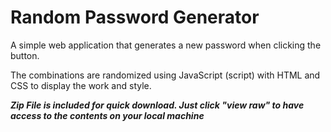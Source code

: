 # Random Password Generator

A simple web application that generates a new password when clicking the button. 

The combinations are randomized using JavaScript (script) with HTML and CSS to display the work and style. 

***Zip File is included for quick download. Just click "view raw" to have access to the contents on your local machine***
